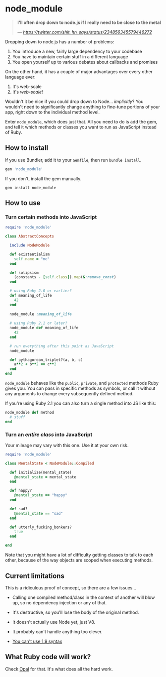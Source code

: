 # node_module

> **I'll often drop down to node.js if I really need to be close to the metal**
>
> &mdash; <cite>https://twitter.com/shit_hn_says/status/234856345579446272</cite>

Dropping down to node.js has a number of problems:

1. You introduce a new, fairly large dependency to your codebase
2. You have to maintain certain stuff in a different language
3. You open yourself up to various debates about callbacks and promises

On the other hand, it has a couple of major advantages over every other language ever:

1. It's web-scale
2. It's *web-scale*!

Wouldn't it be nice if you could drop down to Node... *implicitly*? You wouldn't need to significantly change anything to fine-tune portions of your app, right down to the individual method level.

Enter `node_module`, which does just that. All you need to do is add the gem, and
tell it which methods or classes you want to run as JavaScript instead of Ruby.

## How to install

If you use Bundler, add it to your `Gemfile`, then run `bundle install`.

```ruby
gem 'node_module'
```

If you don't, install the gem manually.

```shell
gem install node_module
```

## How to use

### Turn certain methods into JavaScript
```ruby
require 'node_module'

class AbstractConcepts

  include NodeModule

  def existentialism
    self.name = "me"
  end

  def solipsism
    (constants - [self.class]).map(&:remove_const)
  end

  # using Ruby 2.0 or earlier?
  def meaning_of_life
    42
  end
  
  node_module :meaning_of_life
  
  # using Ruby 2.1 or later?
  node_module def meaning_of_life
    42
  end

  # run everything after this point as JavaScript
  node_module

  def pythagorean_triplet?(a, b, c)
    a**2 + b**2 == c**2
  end
end
```

`node_module` behaves like the `public`, `private`, and `protected` methods Ruby gives you. You can pass in specific methods as symbols, or call it without any arguments to change every subsequently defined method.

If you're using Ruby 2.1 you can also turn a single method into JS like this:

```ruby
node_module def method
  # stuff
end
```

### Turn an *entire class* into JavaScript

Your mileage may vary with this one. Use it at your own risk.

```ruby
require 'node_module'

class MentalState < NodeModule::Compiled

  def initialize(mental_state)
    @mental_state = mental_state
  end

  def happy?
    @mental_state == "happy"
  end

  def sad?
    @mental_state == "sad"
  end

  def utterly_fucking_bonkers?
    true
  end

end
```

Note that you might have a lot of difficulty getting classes to talk to each
other, because of the way objects are scoped when executing methods.


## Current limitations

This is a ridiculous proof of concept, so there are a few issues...

- Calling one compiled method/class in the context of another will blow up, so no dependency injection or any of that.

- It's destructive, so you'll lose the body of the original method.

- It doesn't actually use Node yet, just V8.

- It probably can't handle anything too clever.

- [You can't use 1.9 syntax](https://github.com/quix/live_ast#description)

## What Ruby code will work?

Check [Opal](http://opalrb.org) for that. It's what does all the hard work.
